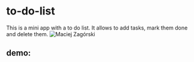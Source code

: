 # to-do-list
This is a mini app with a to do list. It allows to add tasks, mark them done and delete them.
![Maciej Zagórski](https://assets-global.website-files.com/619cef5c40cb8925cd33ece3/621e3d842f5305af9170e4eb_619cef5c40cb8963c133f5fc_6076f40a7bc433d96f4663f4_template-vignette-TO-DO-LIST-1200x900.png)

## demo:
